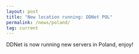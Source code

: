 ```yaml
---
layout: post
title: "New location running: DDNet POL"
permalink: /news/poland/
tag: current
---
```


DDNet is now running new servers in Poland, enjoy!
